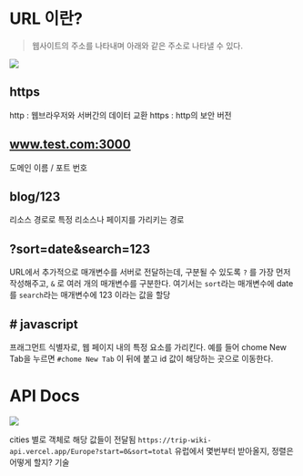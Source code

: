 # URL 이란?
> 웹사이트의 주소를 나타내며 아래와 같은 주소로 나타낼 수 있다.

![](https://i.imgur.com/O8bej0t.png)

## https
http : 웹브라우저와 서버간의 데이터 교환
https : http의 보안 버전

## www.test.com:3000
도메인 이름 / 포트 번호
## blog/123
리소스 경로로 특정 리소스나 페이지를 가리키는 경로
## ?sort=date&search=123
URL에서 추가적으로 매개변수를 서버로 전달하는데, 구분될 수 있도록
`?` 를 가장 먼저 작성해주고, `&` 로 여러 개의 매개변수를 구분한다.
여기서는 `sort`라는 매개변수에 date를 `search`라는 매개변수에 123 이라는 값을 할당

## # javascript
프래그먼트 식별자로, 웹 페이지 내의 특정 요소를 가리킨다.
예를 들어 chome New Tab을 누르면 `#chome New Tab` 이 뒤에 붙고 id 값이 해당하는 곳으로 이동한다.

# API Docs
![](https://i.imgur.com/FlNMovs.png)

cities 별로 객체로 해당 값들이 전달됨
`https://trip-wiki-api.vercel.app/Europe?start=0&sort=total`
유럽에서 몇번부터 받아올지, 정렬은 어떻게 할지? 기술

